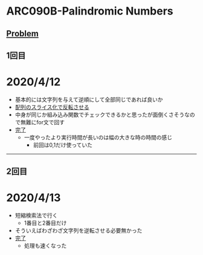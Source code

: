 # ARC090B-Palindromic Numbers
[Problem](https://atcoder.jp/contests/abc090/tasks/abc090_b)
-----
## 1回目
# 2020/4/12
* 基本的には文字列を与えて逆順にして全部同じであれば良いか
* [配列のスライス化で反転させる](https://note.nkmk.me/python-reverse-reversed/)
* 中身が同じか組み込み関数でチェックできるかと思ったが面倒くさそうなので無難にfor文で回す
* [完了](https://atcoder.jp/contests/abc090/submissions/3882093)
    * 一度やったより実行時間が長いのは幅の大きな時の時間の感じ
        * 前回は0,1だけ使っていた
-----
## 2回目
# 2020/4/13
* 短縮検索法で行く
    * 1番目と2番目だけ
* そういえばわざわざ文字列を逆転させる必要無かった
* [完了](https://atcoder.jp/contests/abc090/submissions/11889395)
    * 処理も速くなった
